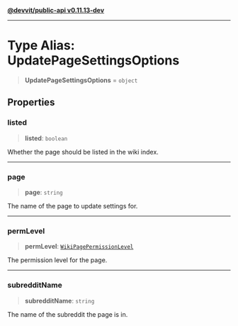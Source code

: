 [**@devvit/public-api v0.11.13-dev**](../../README.md)

---

# Type Alias: UpdatePageSettingsOptions

> **UpdatePageSettingsOptions** = `object`

## Properties

<a id="listed"></a>

### listed

> **listed**: `boolean`

Whether the page should be listed in the wiki index.

---

<a id="page"></a>

### page

> **page**: `string`

The name of the page to update settings for.

---

<a id="permlevel"></a>

### permLevel

> **permLevel**: [`WikiPagePermissionLevel`](../enumerations/WikiPagePermissionLevel.md)

The permission level for the page.

---

<a id="subredditname"></a>

### subredditName

> **subredditName**: `string`

The name of the subreddit the page is in.
